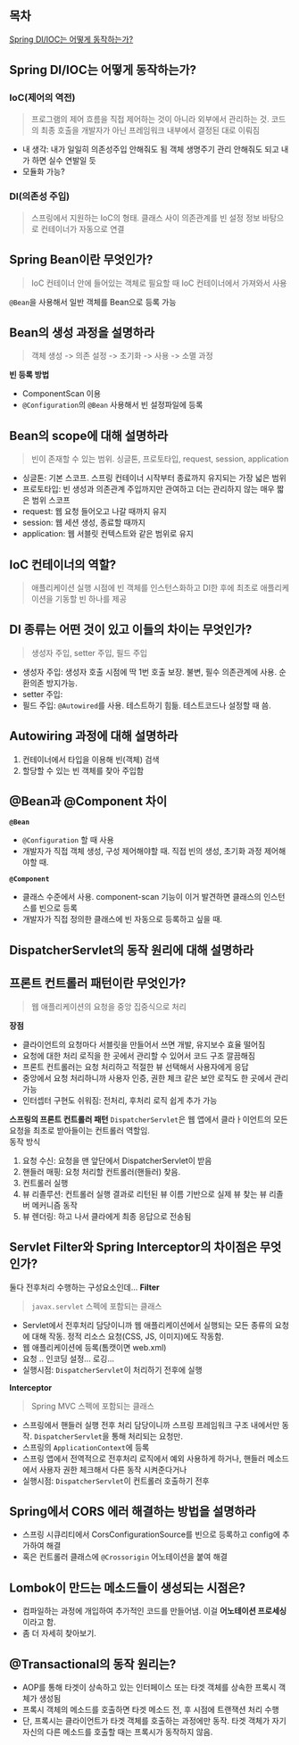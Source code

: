 ## 목차  
[Spring DI/IOC는 어떻게 동작하는가?](#1)

## <a id="1">Spring DI/IOC는 어떻게 동작하는가?</a>
### IoC(제어의 역전)
> 프로그램의 제어 흐름을 직접 제어하는 것이 아니라 외부에서 관리하는 것. 코드의 최종 호출을 개발자가 아닌 프레임워크 내부에서 결정된 대로 이뤄짐

- 내 생각: 내가 일일히 의존성주입 안해줘도 됨 객체 생명주기 관리 안해줘도 되고 내가 하면 실수 연발일 듯
- 모듈화 가능?

### DI(의존성 주입)
> 스프링에서 지원하는 IoC의 형태. 클래스 사이 의존관계를 빈 설정 정보 바탕으로 컨테이너가 자동으로 연결

## <a id="2">Spring Bean이란 무엇인가?</a>
> IoC 컨테이너 안에 들어있는 객체로 필요할 때 IoC 컨테이너에서 가져와서 사용  

`@Bean`을 사용해서 일반 객체를 Bean으로 등록 가능

## <a id="3">Bean의 생성 과정을 설명하라</a>
> 객체 생성 -> 의존 설정 -> 초기화 -> 사용 -> 소멸 과정

**빈 등록 방법**
- ComponentScan 이용
- `@Configuration`의 `@Bean` 사용해서 빈 설정파일에 등록

## <a id="4">Bean의 scope에 대해 설명하라</a>
> 빈이 존재할 수 있는 범위. 싱글톤, 프로토타입, request, session, application

- 싱글톤: 기본 스코프. 스프링 컨테이너 시작부터 종료까지 유지되는 가장 넓은 범위
- 프로토타입: 빈 생성과 의존관계 주입까지만 관여하고 더는 관리하지 않는 매우 짧은 범위 스코프
- request: 웹 요청 들어오고 나갈 때까지 유지
- session: 웹 세션 생성, 종료할 때까지
- application: 웹 서블릿 컨텍스트와 같은 범위로 유지

## <a id="5">IoC 컨테이너의 역할?</a>
>  애플리케이션 실행 시점에 빈 객체를  인스턴스화하고 DI한 후에 최초로 애플리케이션을 기동할 빈 하나를 제공

## <a id ="6">DI 종류는 어떤 것이 있고 이들의 차이는 무엇인가?</a>
> 생성자 주입, setter 주입, 필드 주입

- 생성자 주입: 생성자 호출 시점에 딱 1번 호출 보장. 불변, 필수 의존관계에 사용. 순환의존 방지가능.
- setter 주입:
- 필드 주입: `@Autowired`를 사용. 테스트하기 힘듦. 테스트코드나 설정할 때 씀.

## <a id="7">Autowiring 과정에 대해 설명하라</a>
1. 컨테이너에서 타입을 이용해 빈(객체) 검색
2. 할당할 수 있는 빈 객체를 찾아 주입함


## <a id="8">@Bean과 @Component 차이</a>
**`@Bean`**
- `@Configuration` 할 때 사용
- 개발자가 직접 객체 생성, 구성 제어해야할 때. 직접 빈의 생성, 초기화 과정 제어해야할 때.

**`@Component`**
- 클래스 수준에서  사용. component-scan 기능이 이거 발견하면 클래스의 인스턴스를 빈으로 등록
- 개발자가 직접 정의한 클래스에 빈 자동으로 등록하고 싶을 때.

## <a id="9">DispatcherServlet의 동작 원리에 대해 설명하라</a>

## <a id="10">프론트 컨트롤러 패턴이란 무엇인가?</a>
> 웹 애플리케이션의 요청을 중앙 집중식으로 처리

**장점**
- 클라이언트의 요청마다 서블릿을 만들어서 쓰면 개발, 유지보수 효율 떨어짐
- 요청에 대한 처리 로직을 한 곳에서 관리할 수 있어서 코드 구조 깔끔해짐
- 프론트 컨트롤러는 요청 처리하고 적절한 뷰 선택해서 사용자에게 응답
- 중앙에서 요청 처리하니까 사용자 인증, 권한 체크 같은 보안 로직도 한 곳에서 관리 가능
- 인터셉터 구현도 쉬워짐: 전처리, 후처리 로직 쉽게 추가 가능

**스프링의 프론트 컨트롤러 패턴**
`DispatcherServlet`은 웹 앱에서 클라ㅏ이언트의 모든 요청을 최초로 받아들이는 컨트롤러 역할임.  
동작 방식
1. 요청 수신: 요청을 맨 앞단에서 DispatcherServlet이 받음
2. 핸들러 매핑: 요청 처리할 컨트롤러(핸들러) 찾음.
3. 컨트롤러  실행
4. 뷰 리졸루션: 컨트롤러 실행 결과로 리턴된 뷰 이름 기반으로 실제 뷰 찾는 뷰 리졸버 메커니즘 동작
5. 뷰 렌더링: 하고 나서 클라에게 최종 응답으로 전송됨

## <a id="11">Servlet Filter와 Spring Interceptor의 차이점은 무엇인가?</a>
둘다 전후처리 수행하는 구성요소인데...
**Filter**
> `javax.servlet` 스펙에 포함되는 클래스

- Servlet에서 전후처리 담당이니까 웹 애플리케이션에서 실행되는 모든 종류의 요청에 대해 작동. 정적 리소스 요청(CSS, JS, 이미지)에도 작동함.
- 웹 애플리케이션에 등록(톰캣이면 web.xml)
- 요청 .. 인코딩 설정... 로깅...
- 실행시점: `DispatcherServlet`이 처리하기 전후에 실행

**Interceptor**
> Spring MVC 스펙에 포함되는 클래스

- 스프링에서 핸들러 실행 전후 처리 담당이니까 스프링 프레임워크 구조 내에서만 동작. `DispatcherServlet`을 통해 처리되는 요청만. 
- 스프링의 `ApplicationContext`에 등록
- 스프링 앱에서 전역적으로 전후처리 로직에서 예외 사용하게 하거나, 핸들러 메소드에서 사용자 권한 체크해서 다른 동작 시켜준다거나
- 실행시점: `DispatcherServlet`이 컨트롤러 호출하기 전후

## <a id="12">Spring에서 CORS 에러 해결하는 방법을 설명하라</a>
- 스프링 시큐리티에서 CorsConfigurationSource를 빈으로 등록하고 config에 추가하여 해결
- 혹은 컨트롤러 클래스에 `@Crossorigin` 어노테이션을 붙여 해결

## <a id="13">Lombok이 만드는 메소드들이 생성되는 시점은?</a>
- 컴파일하는 과정에 개입하여 추가적인 코드를 만들어냄. 이걸 **어노테이션 프로세싱** 이라고 함.
- 좀 더 자세히 찾아보기.

## <a id="14">@Transactional의 동작 원리는?</a>
- AOP를 통해 타겟이 상속하고 있는 인터페이스 또는 타겟 객체를 상속한 프록시 객체가 생성됨
- 프록시 객체의 메소드를 호출하면 타겟 메소드 전, 후 시점에 트랜잭션 처리 수행
- 단, 프록시는 클라이언트가 타겟 객체를 호출하는 과정에만 동작. 타겟 객체가 자기 자신의 다른 메소드를 호출할 때는 프록시가 동작하지 않음. 
